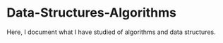 # Data-Structures-Algorithms
Here, I document what I have studied of algorithms and data structures.
